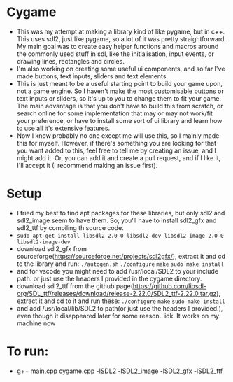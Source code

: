 # Cygame

- This was my attempt at making a library kind of like pygame, but in c++. This uses sdl2, just like pygame, so a lot of it was pretty straightforward. My main goal was to create easy helper functions and macros around the commonly used stuff in sdl, like the initialisation, input events, or drawing lines, rectangles and circles.
- I'm also working on creating some useful ui components, and so far I've made buttons, text inputs, sliders and text elements.
- This is just meant to be a useful starting point to build your game upon, not a game engine. So I haven't make the most customisable buttons or text inputs or sliders, so it's up to you to change them to fit your game. The main advantage is that you don't have to build this from scratch, or search online for some implementation that may or may not work/fit your preference, or have to install some sort of ui library and learn how to use all it's extensive features.
- Now I know probably no one except me will use this, so I mainly made this for myself. However, if there's something you are looking for that you want added to this, feel free to tell me by creating an issue, and I might add it. Or, you can add it and create a pull request, and if I like it, I'll accept it (I recommend making an issue first).

# Setup

- I tried my best to find apt packages for these libraries, but only sdl2 and sdl2_image seem to have them. So, you'll have to install sdl2_gfx and sdl2_ttf by compiling th source code.
- `sudo apt-get install libsdl2-2.0-0 libsdl2-dev libsdl2-image-2.0-0 libsdl2-image-dev`
- download sdl2_gfx from sourceforge(https://sourceforge.net/projects/sdl2gfx/), extract it and cd to the library and run:
  `./autogen.sh`
  `./configure`
  `make`
  `sudo make install`
- and for vscode you might need to add /usr/local/SDL2 to your include path. or just use the headers I provided in the cygame directory.
- download sdl2_ttf from the github page(https://github.com/libsdl-org/SDL_ttf/releases/download/release-2.22.0/SDL2_ttf-2.22.0.tar.gz), extract it and cd to it and run these:
  `./configure`
  `make`
  `sudo make install`
- and add /usr/local/lib/SDL2 to path(or just use the headers I provided.), even though it disappeared later for some reason.. idk. It works on my machine now

# To run:

- g++ main.cpp cygame.cpp -lSDL2 -lSDL2_image -lSDL2_gfx -lSDL2_ttf
